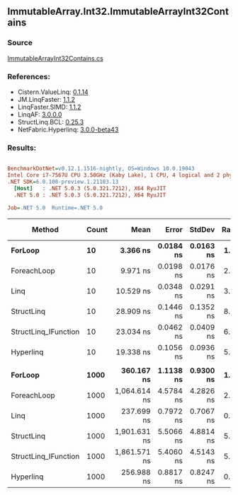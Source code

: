 ﻿## ImmutableArray.Int32.ImmutableArrayInt32Contains

### Source
[ImmutableArrayInt32Contains.cs](../LinqBenchmarks/ImmutableArray/Int32/ImmutableArrayInt32Contains.cs)

### References:
- Cistern.ValueLinq: [0.1.14](https://www.nuget.org/packages/Cistern.ValueLinq/0.1.14)
- JM.LinqFaster: [1.1.2](https://www.nuget.org/packages/JM.LinqFaster/1.1.2)
- LinqFaster.SIMD: [1.1.2](https://www.nuget.org/packages/LinqFaster.SIMD/1.0.3)
- LinqAF: [3.0.0.0](https://www.nuget.org/packages/LinqAF/3.0.0.0)
- StructLinq.BCL: [0.25.3](https://www.nuget.org/packages/StructLinq.BCL/0.25.3)
- NetFabric.Hyperlinq: [3.0.0-beta43](https://www.nuget.org/packages/NetFabric.Hyperlinq/3.0.0-beta43)

### Results:
``` ini

BenchmarkDotNet=v0.12.1.1516-nightly, OS=Windows 10.0.19043
Intel Core i7-7567U CPU 3.50GHz (Kaby Lake), 1 CPU, 4 logical and 2 physical cores
.NET SDK=6.0.100-preview.1.21103.13
  [Host]   : .NET 5.0.3 (5.0.321.7212), X64 RyuJIT
  .NET 5.0 : .NET 5.0.3 (5.0.321.7212), X64 RyuJIT

Job=.NET 5.0  Runtime=.NET 5.0  

```
|               Method | Count |         Mean |     Error |    StdDev | Ratio | RatioSD |  Gen 0 | Gen 1 | Gen 2 | Allocated |
|--------------------- |------ |-------------:|----------:|----------:|------:|--------:|-------:|------:|------:|----------:|
|              **ForLoop** |    **10** |     **3.366 ns** | **0.0184 ns** | **0.0163 ns** |  **1.00** |    **0.00** |      **-** |     **-** |     **-** |         **-** |
|          ForeachLoop |    10 |     9.971 ns | 0.0198 ns | 0.0176 ns |  2.96 |    0.01 |      - |     - |     - |         - |
|                 Linq |    10 |    10.529 ns | 0.0348 ns | 0.0291 ns |  3.13 |    0.02 |      - |     - |     - |         - |
|           StructLinq |    10 |    28.909 ns | 0.1446 ns | 0.1352 ns |  8.59 |    0.04 | 0.0153 |     - |     - |      32 B |
| StructLinq_IFunction |    10 |    23.034 ns | 0.0462 ns | 0.0409 ns |  6.84 |    0.03 |      - |     - |     - |         - |
|            Hyperlinq |    10 |    19.338 ns | 0.1056 ns | 0.0936 ns |  5.75 |    0.04 | 0.0115 |     - |     - |      24 B |
|                      |       |              |           |           |       |         |        |       |       |           |
|              **ForLoop** |  **1000** |   **360.167 ns** | **1.1138 ns** | **0.9300 ns** |  **1.00** |    **0.00** |      **-** |     **-** |     **-** |         **-** |
|          ForeachLoop |  1000 | 1,064.614 ns | 4.5784 ns | 4.2826 ns |  2.96 |    0.01 |      - |     - |     - |         - |
|                 Linq |  1000 |   237.699 ns | 0.7972 ns | 0.7067 ns |  0.66 |    0.00 |      - |     - |     - |         - |
|           StructLinq |  1000 | 1,901.631 ns | 5.5066 ns | 4.8814 ns |  5.28 |    0.02 | 0.0153 |     - |     - |      32 B |
| StructLinq_IFunction |  1000 | 1,861.571 ns | 5.4060 ns | 4.5143 ns |  5.17 |    0.02 |      - |     - |     - |         - |
|            Hyperlinq |  1000 |   256.988 ns | 0.8817 ns | 0.8247 ns |  0.71 |    0.00 | 0.0114 |     - |     - |      24 B |

